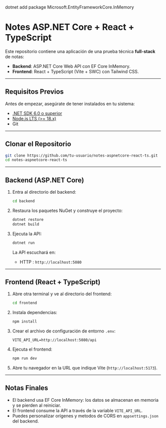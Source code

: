 
dotnet add package Microsoft.EntityFrameworkCore.InMemory
# Notes ASP.NET Core + React + TypeScript

Este repositorio contiene una aplicación de una prueba técnica **full-stack** de notas:

* **Backend**: ASP.NET Core Web API con EF Core InMemory.
* **Frontend**: React + TypeScript (Vite + SWC) con Tailwind CSS.

---

## Requisitos Previos

Antes de empezar, asegúrate de tener instalados en tu sistema:

* [.NET SDK 6.0 o superior](https://dotnet.microsoft.com/download)
* [Node.js LTS (>= 18.x)](https://nodejs.org)
* Git


---

## Clonar el Repositorio

```bash
git clone https://github.com/tu-usuario/notes-aspnetcore-react-ts.git
cd notes-aspnetcore-react-ts
```

---

## Backend (ASP.NET Core)

1. Entra al directorio del backend:

   ```bash
   cd backend
   ```

2. Restaura los paquetes NuGet y construye el proyecto:

   ```bash
   dotnet restore
   dotnet build
   ```

3. Ejecuta la API:

   ```bash
   dotnet run
   ```

   La API escuchará en:

   * HTTP  : `http://localhost:5080`

---

## Frontend (React + TypeScript)

1. Abre otra terminal y ve al directorio del frontend:

   ```bash
   cd frontend
   ```

2. Instala dependencias:

   ```bash
   npm install
   ```

3. Crear el archivo de configuración de entorno `.env`:

   ```env
   VITE_API_URL=http://localhost:5080/api
   ```

4. Ejecuta el frontend:

   ```bash
   npm run dev
   ```

5. Abre tu navegador en la URL que indique Vite (`http://localhost:5173`).

---

## Notas Finales

* El backend usa EF Core InMemory: los datos se almacenan en memoria y se pierden al reiniciar.
* El frontend consume la API a través de la variable `VITE_API_URL`.
* Puedes personalizar orígenes y metodos de CORS en `appsettings.json` del backend.

